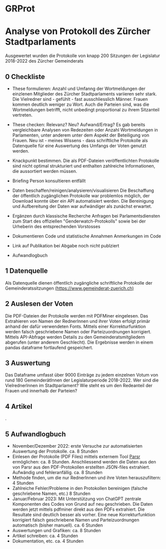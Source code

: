 # GRProt
# Analyse von Protokoll des Zürcher Stadtparlaments

Ausgewertet wurden die Protokolle von knapp 200 Sitzungen der Legislatur 2018-2022 des Zürcher Gemeinderats 

## 0 Checkliste

 - These formulieren:
 Anzahl und Umfanng der Wortmeldungen der einzlenen Mitglieder des Zürcher Stadtparlaments variieren sehr stark. Die Vielredner sind - gefühlt - fast ausschliesslich Männer. Frauen kommen deutlich weniger zu Wort. Auch die Parteien sind, was die Wortmeldungen betrifft, nicht unbedingt proportional zu ihrem Sitzanteil vertreten.
 
 - These checken: Relevanz? Neu? Aufwand/Ertrag?
 Es gab bereits vergleichbare Analysen von Redezeiten oder Anzahl Wortmeldungen in Parlamenten, unter anderem unter dem Aspekt der Beteiligung von Frauen. Neu ist - meines Wissens - dass schriftliche Protokolle als Datenquelle für eine Auswertung des Umfangs der Voten genutzt werden. 
 
 - Knackpunkt bestimmen.
 Die als PDF-Dateien veröffentlichten Protokolle sind nicht optimal strukturiert und enthalten zahlreiche Informationen, die aussortiert werden müssen. 
 
 - Briefing Person konsultieren
 entfällt
 
 - Daten beschaffen/reinigen/analysieren/visualisieren
 Die Beschaffung der öffentlich zugänglichen Protokolle war problemlos möglich, der Download konnte über ein API automatisiert werden. 
 Die Bereinigung und Aufbereitung der Daten war aufwändiger als zunächst erwartet.
 
 - Ergänzen durch klassische Recherche
Anfragen bei Parlamentsdiensten zum Start des offiziellen "Genderwatch-Protokolls" sowie bei der Urheberin des entsprechenden Vorstosses

 - Dokumentieren Code und statistische Annahmen
 Anmerkungen im Code
 
 - Link auf Publikation
bei Abgabe noch nicht publziert 

 - Aufwandlogbuch
 

## 1 Datenquelle

Als Datenquelle dienen öffentlich zugängliche schriftliche Protokolle der Gemeinderatssitzungen [(https://www.gemeinderat-zuerich.ch)](%28https://www.gemeinderat-zuerich.ch%29)

## 2 Auslesen der Voten

Die PDF-Dateien der Protokolle werden mit PDFMiner eingelesen. Das Extrahieren von Namen der RednerInnen und ihrer Voten erfolgt primär anhand der dafür verwendeten Fonts.
Mittels einer Korrekturfunktion werden falsch geschriebene Namen oder Parteizuordnungen korrigiert. Mittels API-Abfrage werden Details zu den Gemeinderatsmitgliedern abgerufen (unter anderem Geschlecht). 
Die Ergebnisse werden in einem pandas dataframe fortlaufend gespeichert. 

## 3 Auswertung

Das Dataframe umfasst über 9000 Einträge zu jedem einzelnen Votum von rund 180 GemeinderätInnen der Legislaturperiode 2018-2022. 
Wer sind die VielrednerInnen im Stadtparlament? Wie steht es um den Redeanteil der Frauen und innerhalb der Parteien?

## 4 Artikel

.

## 5 Aufwandlogbuch
 - November/Dezember 2022: erste Versuche zur automatisierten Auswertung der Protokolle. ca. 8 Stunden
 - Einlesen der Protokolle (PDF Files) mittels externem Tool [Parsr](https://github.com/axa-group/Parsr) ermöglichen: ca. 8 Stunden. Anschliessend werden die Daten aus den von Parsr aus den PDF-Protokollen erstellten JSON-files extrahiert. Aufwändig und fehleranfällig. ca. 8 Stunden
 - Methode finden, um die nur RednerInnen und ihre Voten herauszufiltern: 4 Stunden
 - Zahlreiche Fehler/Probleme in den Protokollen bereinigen (falsche geschriebene Namen, etc.) 8 Stunden
 - Januar/Februar 2023: Mit Unterstützung von ChatGPT zentrale Komponenten des Codes von Grund auf neu geschrieben. Die Daten werden jetzt mittels pdfminer direkt aus den PDFs extrahiert. Die Resultate sind deutlich besser als vorher. Eine neue Korrekturfunktion korrigiert falsch geschriebene Namen und Parteizuordnungen automatisch (bisher manuell). ca. 6 Stunden
 - Auswertungen und Grafiken: ca. 8 Stunden
 - Artikel schreiben: ca. 4 Stunden
 - Dokumentation, etc. ca. 4 Stunden
 
